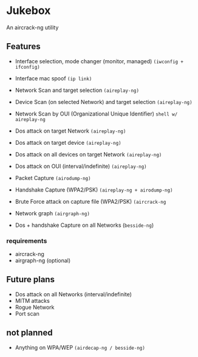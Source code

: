 # Jukebox

An aircrack-ng utility

## Features
- Interface selection, mode changer (monitor, managed) `(iwconfig + ifconfig)`
- Interface mac spoof `(ip link)`
- Network Scan and target selection `(aireplay-ng)`
- Device Scan (on selected Network) and target selection  `(aireplay-ng)`
- Network Scan by OUI (Organizational Unique Identifier) `shell w/ aireplay-ng`


- Dos attack on target Network `(aireplay-ng)`
- Dos attack on target device `(aireplay-ng)`
- Dos attack on all devices on target Network `(aireplay-ng)`
- Dos attack on OUI (interval/indefinite) `(aireplay-ng)`


- Packet Capture `(airodump-ng)`
- Handshake Capture (WPA2/PSK) `(aireplay-ng + airodump-ng)`
- Brute Force attack on capture file (WPA2/PSK) `(aircrack-ng`
- Network graph `(airgraph-ng)`


- Dos + handshake Capture on all Networks (`besside-ng`) 

### requirements

- aircrack-ng
- airgraph-ng (optional)

## Future plans
- Dos attack on all Networks (interval/indefinite) 
- MITM attacks
- Rogue Network
- Port scan

## not planned

- Anything on WPA/WEP `(airdecap-ng / besside-ng)`